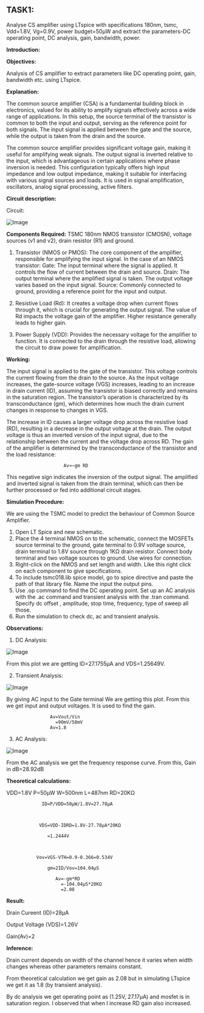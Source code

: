  ## TASK1: ##
Analyse CS amplifier using LTspice with specifications 180nm, tsmc, Vdd=1.8V, Vg=0.9V, power budget=50µW and extract the parameters-DC operating point, DC analysis, gain, bandwidth, power.

**Introduction:**

**Objectives:**

Analysis of CS amplifier to extract parameters like DC operating point, gain, bandwidth etc. using LTspice.

**Explanation:**

 The common source amplifier (CSA) is a fundamental building block in electronics, valued for its ability to amplify signals effectively across a wide range of applications. In this setup, the source terminal of the transistor is common to both the input and output, serving as the reference point for both signals. The input signal is applied between the gate and the source, while the output is taken from the drain and the source.

 The common source amplifier provides significant voltage gain, making it useful for amplifying weak signals. The output signal is inverted relative to the input, which is advantageous in certain applications where phase inversion is needed. This configuration typically offers high input impedance and low output impedance, making it suitable for interfacing with various signal sources and loads. It is used in signal amplification, oscillators, analog signal processing, active filters.

**Circuit description:**

Circuit:

![Image](https://github.com/user-attachments/assets/83b1d8b8-a53b-4467-997e-d443ffa3d24d)


**Components Required:**
 TSMC 180nm NMOS transistor (CMOSN), voltage sources (v1 and v2), drain resistor (R1) and ground.


1.	Transistor (NMOS or PMOS):
   The core component of the amplifier, responsible for amplifying the input signal. In the case of an NMOS transistor: 
Gate: The input terminal where the signal is applied. It controls the flow of current between the drain and source.
Drain: The output terminal where the amplified signal is taken. The output voltage varies based on the input signal.
Source: Commonly connected to ground, providing a reference point for the input and output.

2.	Resistive Load (Rd): It creates a voltage drop when current flows through it, which is crucial for generating the output signal. The value of Rd impacts the voltage gain of the amplifier. Higher resistance generally leads to higher gain.

3.	Power Supply (VDD): Provides the necessary voltage for the amplifier to function. It is connected to the drain through the resistive load, allowing the circuit to draw power for amplification.

   **Working:**

 The input signal is applied to the gate of the transistor. This voltage controls the current flowing from the drain to the source. As the input voltage increases, the gate-source voltage (VGS) increases, leading to an increase in drain current (ID), assuming the transistor is biased correctly and remains in the saturation region. The transistor’s operation is characterized by its transconductance (gm), which determines how much the drain current changes in response to changes in VGS.

 The increase in ID causes a larger voltage drop across the resistive load (RD), resulting in a decrease in the output voltage at the drain. The output voltage is thus an inverted version of the input signal, due to the relationship between the current and the voltage drop across RD. The gain of the amplifier is determined by the transconductance of the transistor and the load resistance:

                         Av≈−gm RD                  
This negative sign indicates the inversion of the output signal.
 The amplified and inverted signal is taken from the drain terminal, which can then be further processed or fed into additional circuit stages.

**Simulation Procedure:**

We are using the TSMC model to predict the behaviour of Common Source Amplifier.
1. Open LT Spice and new schematic.
2. Place the 4 terminal NMOS on to the schematic, connect the MOSFETs source terminal   to the ground, gate terminal to 0.9V voltage source, drain terminal to 1.8V source through 1KΩ drain resistor. Connect body terminal and two voltage sources to ground. Use wires for connection.
3. Right-click on the NMOS and set length and width. Like this right click on each component to give specifications.
4. To include tsmc018.lib spice model, go to spice directive and paste the path of that library file. Name the input the output pins.
5. Use .op command to find the DC operating point. Set up an AC analysis with the .ac command and transient analysis with the .tran command. Specify   dc offset , amplitude, stop time, frequency, type of sweep all those. 
6. Run the simulation to check dc, ac and transient analysis.
 
 
 **Observations:**

1.	DC Analysis:


![Image](https://github.com/user-attachments/assets/b0bbf244-e885-47bb-ad8a-a73424c6066e)

From this plot we are getting ID=27.1755µA and VDS=1.25649V. 

2.	Transient Analysis:

![Image](https://github.com/user-attachments/assets/ea0fda5c-d3f6-4d37-8c30-76617b23cdd7)

By giving AC input to the Gate terminal We are getting this plot. From this we get input and output voltages. It is used to find the gain.

                    Av=Vout/Vin
                      =90mV/50mV
                    Av=1.8

3.	AC Analysis:


![Image](https://github.com/user-attachments/assets/46c95ad6-c335-4343-8c26-3fc98db8e406)

From the AC analysis we get the frequency response curve. From this,
Gain in dB=28.92dB


        
        
**Theoretical calculations:**


VDD=1.8V     P=50µW    W=500nm       L=487nm   RD=20KΩ


                 ID=P/VDD=50µW/1.8V=27.78µA



                VDS=VDD-IDRD=1.8V-27.78µA*20KΩ

                   =1.2444V



               Vov=VGS-VTH=0.9-0.366=0.534V

                   gm=2ID/Vov=104.04µS

                      Av=-gm*RD
                        =-104.04µS*20KΩ
                        =2.08

**Result:**

Drain Cureent (ID)=28µA

Output Voltage (VDS)=1.26V

Gain(Av)=2


**Inference:**

Drain current depends on width of the channel hence it varies when width changes whereas other parameters remains constant.

From theoretical calculation we get gain as 2.08 but in simulating LTspice we get it as 1.8 (by transient analysis).

 By dc analysis we get operating point as (1.25V, 27.17µA) and mosfet is in                saturation region. 
I observed that when I increase RD gain also increased.
